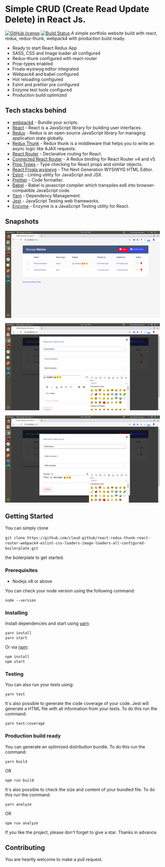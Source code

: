 # Simple CRUD (Create Read Update Delete) in React Js.
 [![GitHub license](https://img.shields.io/badge/license-MIT-lime.svg)](https://github.com/cloud-github/react-redux-thunk-react-router-webpack4-eslint-css-loaders-image-loaders-all-configured-boilerplate/blob/master/LICENSE) [![Build Status](https://travis-ci.org/cloud-github/react-redux-thunk-react-router-webpack4-eslint-loaders-pre-configured-boilerplate.svg?branch=master)](https://travis-ci.org/cloud-github/react-redux-thunk-react-router-webpack4-eslint-loaders-pre-configured-boilerplate)
A simple portfolio website build with react, redux, redux-thunk, webpack4 with production build ready.

* Ready to start React Redux App
* SASS, CSS and Image loader all configured
* Redux-thunk configured with react-router 
* Prop-types enabled
* Froala wysiwyg editor integrated
* Webpack4 and babel configured
* Hot reloading configured
* Eslint and prettier pre configured
* Enzyme test tools configured
* Production build optimized

## Tech stacks behind

* [webpack4](https://webpack.js.org/) - Bundle your scripts.
* [React](https://babeljs.io/) - React is a JavaScript library for building user interfaces.
* [Redux](https://redux.js.org/) - Redux is an open-source JavaScript library for managing application state globally.
* [Redux Thunk](https://github.com/reduxjs/redux-thunk/) - Redux thunk is a middleware that helps you to write an async logic like AJAX requests.
* [React Router](https://github.com/ReactTraining/react-router) - Declarative routing for React.
* [Connected React Router](https://github.com/supasate/connected-react-router) - A Redux binding for React Router v4 and v5.
* [Prop Types](https://www.npmjs.com/package/prop-types) - Type checking for React props and similar objects.
* [React Froala wysiwyg](https://www.froala.com/wysiwyg-editor/docs/framework-plugins/react) - The Next Generation WYSIWYG HTML Editor.
* [Eslint](https://eslint.org/) - Linting utility for JavaScript and JSX.
* [Prettier](https://prettier.io/) - Code formatter.
* [Babel](https://babeljs.io/) - Babel is javascript compiler which transpiles es6 into browser-compatible JavaScript code.
* [Yarn](https://yarnpkg.com) - Dependency Management.
* [Jest](https://jestjs.io/) - JavaScript Testing web frameworks.
* [Enzyme](https://airbnb.io/enzyme/docs/api/) - Enzyme is a JavaScript Testing utility for React.

## Snapshots

![alt text](https://raw.githubusercontent.com/cloud-github/reactjs-crud/master/public/images/reactjs_rails_crud1.png)

![alt text](https://raw.githubusercontent.com/cloud-github/reactjs-crud/master/public/images/reactjs_rails_crud2.png)

![alt text](https://raw.githubusercontent.com/cloud-github/reactjs-crud/master/public/images/reactjs_rails_crud3.png)

## Getting Started

You can simply clone 

``` git clone https://github.com/cloud-github/react-redux-thunk-react-router-webpack4-eslint-css-loaders-image-loaders-all-configured-boilerplate.git ```

the boilerplate to get started.

### Prerequisites

* Nodejs v8 or above

You can check your node version using the following command:

```CLI
node --version
```

### Installing

Install dependencies and start using [yarn](https://yarnpkg.com):

```CLI
yarn install
yarn start
```

Or via [npm](https://www.npmjs.com/):

```CLI
npm install
npm start
```

### Testing

You can also run your tests using:

```CLI
yarn test
```

It´s also possible to generate the code coverage of your code. Jest will generate a HTML file with all information from your tests. To do this run the command:

```CLI
yarn test:coverage
```

### Production build ready

You can generate an optimized distribution bundle. To do this run the command:

```CLI
yarn build
```
OR

```CLI
npm run build
```

It´s also possible to check the size and content of your bundled file. To do this run the command:

```CLI
yarn analyze
```
OR

```CLI
npm run analyze
```

If you like the project, please don't forget to give a star. Thanks in advance.


## Contributing

You are heartly welcome to make a pull request.

